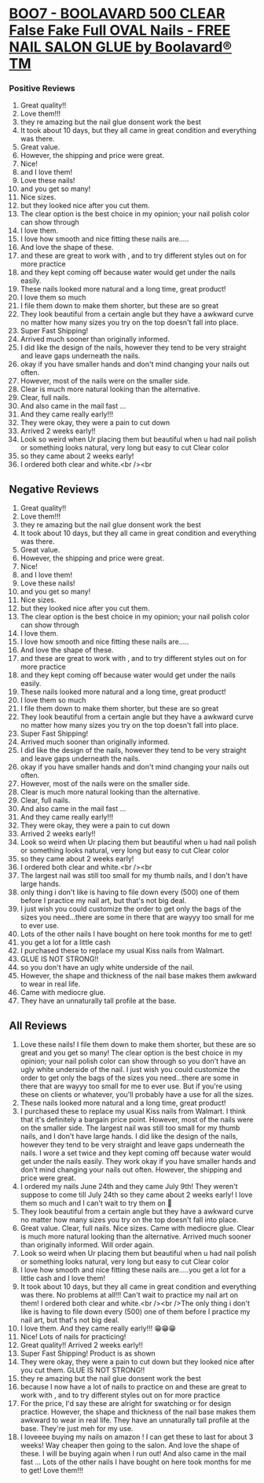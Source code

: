 # [BOO7 - BOOLAVARD 500 CLEAR False Fake Full OVAL Nails - FREE NAIL SALON GLUE by Boolavard® TM](https://products.checkmycream.com/products/BOO7-BOOLAVARD-500-CLEAR-False-Fake-Full-OVAL-Nails-FREE-NAIL-SALON-GLUE-by-Boolavard(r)-TM.html)

### Positive Reviews

<ol>
      <li>Great quality!!</li>
      <li>Love them!!!</li>
      <li>they re amazing but the nail glue donsent work the best</li>
      <li>It took about 10 days, but they all came in great condition and everything was there.</li>
      <li>Great value.</li>
      <li>However, the shipping and price were great.</li>
      <li>Nice!</li>
      <li>and I love them!</li>
      <li>Love these nails!</li>
      <li>and you get so many!</li>
      <li>Nice sizes.</li>
      <li>but they looked nice after you cut them.</li>
      <li>The clear option is the best choice in my opinion; your nail polish color can show through</li>
      <li>I love them.</li>
      <li>I love how smooth and nice fitting these nails are.....</li>
      <li>And love the shape of these.</li>
      <li>and these are great to work with , and to try different styles out on for more practice</li>
      <li>and they kept coming off because water would get under the nails easily.</li>
      <li>These nails looked more natural and a long time, great product!</li>
      <li>I love them so much</li>
      <li>I file them down to make them shorter, but these are so great</li>
      <li>They look beautiful from a certain angle but they have a awkward curve no matter how many sizes you try on the top doesn&#x27;t fall into place.</li>
      <li>Super Fast Shipping!</li>
      <li>Arrived much sooner than originally informed.</li>
      <li>I did like the design of the nails, however they tend to be very straight and leave gaps underneath the nails.</li>
      <li>okay if you have smaller hands and don&#x27;t mind changing your nails out often.</li>
      <li>However, most of the nails were on the smaller side.</li>
      <li>Clear is much more natural looking than the alternative.</li>
      <li>Clear, full nails.</li>
      <li>And also came in the mail fast ...</li>
      <li>And they came really early!!!</li>
      <li>They were okay, they were a pain to cut down</li>
      <li>Arrived 2 weeks early!!</li>
      <li>Look so  weird when Ur placing them but beautiful when u had nail polish or something looks natural, very long but easy to cut Clear color</li>
      <li>so they came about 2 weeks early!</li>
      <li>I ordered both clear and white.&lt;br /&gt;&lt;br</li>
</ol>


<h2>Negative Reviews</h2>
<ol>
<li> Great quality!!</li>
<li> Love them!!!</li>
<li> they re amazing but the nail glue donsent work the best</li>
<li> It took about 10 days, but they all came in great condition and everything was there.</li>
<li> Great value.</li>
<li> However, the shipping and price were great.</li>
<li> Nice!</li>
<li> and I love them!</li>
<li> Love these nails!</li>
<li> and you get so many!</li>
<li> Nice sizes.</li>
<li> but they looked nice after you cut them.</li>
<li> The clear option is the best choice in my opinion; your nail polish color can show through</li>
<li> I love them.</li>
<li> I love how smooth and nice fitting these nails are.....</li>
<li> And love the shape of these.</li>
<li> and these are great to work with , and to try different styles out on for more practice</li>
<li> and they kept coming off because water would get under the nails easily.</li>
<li> These nails looked more natural and a long time, great product!</li>
<li> I love them so much</li>
<li> I file them down to make them shorter, but these are so great</li>
<li> They look beautiful from a certain angle but they have a awkward curve no matter how many sizes you try on the top doesn&#x27;t fall into place.</li>
<li> Super Fast Shipping!</li>
<li> Arrived much sooner than originally informed.</li>
<li> I did like the design of the nails, however they tend to be very straight and leave gaps underneath the nails.</li>
<li> okay if you have smaller hands and don&#x27;t mind changing your nails out often.</li>
<li> However, most of the nails were on the smaller side.</li>
<li> Clear is much more natural looking than the alternative.</li>
<li> Clear, full nails.</li>
<li> And also came in the mail fast ...</li>
<li> And they came really early!!!</li>
<li> They were okay, they were a pain to cut down</li>
<li> Arrived 2 weeks early!!</li>
<li> Look so  weird when Ur placing them but beautiful when u had nail polish or something looks natural, very long but easy to cut Clear color</li>
<li> so they came about 2 weeks early!</li>
<li> I ordered both clear and white.&lt;br /&gt;&lt;br</li>
<li> The largest nail was still too small for my thumb nails, and I don&#x27;t have large hands.</li>
<li> only thing i don&#x27;t like is having to file down every (500) one of them before I practice my nail art, but that&#x27;s not big deal.</li>
<li> I just wish you could customize the order to get only the bags of the sizes you need...there are some in there that are wayyy too small for me to ever use.</li>
<li> Lots of the other nails I have bought on here took months for me to get!</li>
<li> you get a lot for a little cash</li>
<li> I purchased these to replace my usual Kiss nails from Walmart.</li>
<li> GLUE IS NOT STRONG!!</li>
<li> so you don&#x27;t have an ugly white underside of the nail.</li>
<li> However, the shape and thickness of the nail base makes them awkward to wear in real life.</li>
<li> Came with mediocre glue.</li>
<li> They have an unnaturally tall profile at the base.</li>
</ol>

<h2>All Reviews</h2>

<ol>
    <li> Love these nails! I file them down to make them shorter, but these are so great and you get so many! The clear option is the best choice in my opinion; your nail polish color can show through so you don&#x27;t have an ugly white underside of the nail. I just wish you could customize the order to get only the bags of the sizes you need...there are some in there that are wayyy too small for me to ever use. But if you&#x27;re using these on clients or whatever, you&#x27;ll probably have a use for all the sizes.</li>
    <li> These nails looked more natural and a long time, great product!</li>
    <li> I purchased these to replace my usual Kiss nails from Walmart. I think that it&#x27;s definitely a bargain price point. However, most of the nails were on the smaller side. The largest nail was still too small for my thumb nails, and I don&#x27;t have large hands. I did like the design of the nails, however they tend to be very straight and leave gaps underneath the nails. I wore a set twice and they kept coming off because water would get under the nails easily. They work okay if you have smaller hands and don&#x27;t mind changing your nails out often. However, the shipping and price were great.</li>
    <li> I ordered my nails June 24th and they came July 9th! They weren&#x27;t suppose to come till July 24th so they came about 2 weeks early! I love them so much and I can&#x27;t wait to try them on 💞</li>
    <li> They look beautiful from a certain angle but they have a awkward curve no matter how many sizes you try on the top doesn&#x27;t fall into place.</li>
    <li> Great value. Clear, full nails. Nice sizes. Came with mediocre glue. Clear is much more natural looking than the alternative. Arrived much sooner than originally informed. Will order again.</li>
    <li> Look so  weird when Ur placing them but beautiful when u had nail polish or something looks natural, very long but easy to cut Clear color</li>
    <li> I love how smooth and nice fitting these nails are.....you get a lot for a little cash and I love them!</li>
    <li> It took about 10 days, but they all came in great condition and everything was there. No problems at all!!! Can&#x27;t wait to practice my nail art on them! I ordered both clear and white.&lt;br /&gt;&lt;br /&gt;The only thing i don&#x27;t like is having to file down every (500) one of them before I practice my nail art, but that&#x27;s not big deal.</li>
    <li> I love them. And they came really early!!! 😁😁😁</li>
    <li> Nice! Lots of nails for practicing!</li>
    <li> Great quality!! Arrived 2 weeks early!!</li>
    <li> Super Fast Shipping! Product is as shown</li>
    <li> They were okay, they were a pain to cut down but they looked nice after you cut them. GLUE IS NOT STRONG!!</li>
    <li> they re amazing but the nail glue donsent work the best</li>
    <li> because I now have a lot of nails  to practice on and these are great to work with , and to try different styles out on for more practice</li>
    <li> For the price, I&#x27;d say these are alright for swatching or for design practice. However, the shape and thickness of the nail base makes them awkward to wear in real life. They have an unnaturally tall profile at the base. They&#x27;re just meh for my use.</li>
    <li> I loveeee buying my nails on amazon ! I can get these to last for about 3 weeks! Way cheaper then going to the salon. And love the shape of these. I will be buying again when I run out! And also came in the mail fast ... Lots of the other nails I have bought on here took months for me to get! Love them!!!</li>
</ol>




